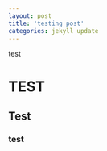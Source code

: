 ```yaml
---
layout: post
title: 'testing post'
categories: jekyll update
---
```


test

# TEST

## Test

### test
